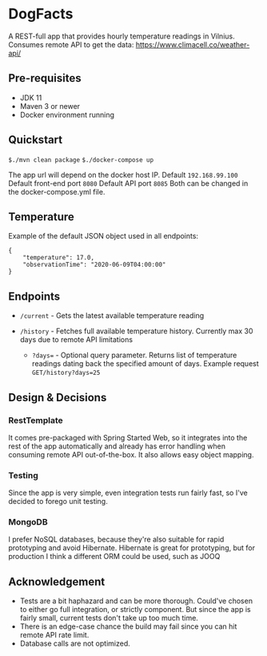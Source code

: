 # DogFacts

A REST-full app that provides hourly temperature readings in Vilnius.
Consumes remote API to get the data: https://www.climacell.co/weather-api/

## Pre-requisites
- JDK 11
- Maven 3 or newer
- Docker environment running

## Quickstart
`$./mvn clean package`
`$./docker-compose up`

The app url will depend on the docker host IP. Default `192.168.99.100`
Default front-end port `8080`
Default API port `8085`
Both can be changed in the docker-compose.yml file.


## Temperature
Example of the default JSON object used in all endpoints:
````
{
    "temperature": 17.0,
    "observationTime": "2020-06-09T04:00:00"
}
````

## Endpoints
- `/current` - Gets the latest available temperature reading

- `/history` - Fetches full available temperature history. Currently max 30 days due to remote API limitations
    - `?days=` -  Optional query parameter. Returns list of temperature readings dating back the specified amount of days.
    Example request `GET/history?days=25`
    
       
## Design & Decisions
### RestTemplate
It comes pre-packaged with Spring Started Web, so it integrates into the rest of the app automatically and already has error handling when consuming remote API out-of-the-box.
It also allows easy object mapping.

### Testing
Since the app is very simple, even integration tests run fairly fast, so I've decided to forego unit testing.

### MongoDB
I prefer NoSQL databases, because they're also suitable for rapid prototyping and avoid Hibernate. Hibernate is great for prototyping, but for production I think a different ORM could be used, such as JOOQ

## Acknowledgement
- Tests are a bit haphazard and can be more thorough. Could've chosen to either go full integration, or strictly component. But since the app is fairly small, current tests don't take up too much time.
- There is an edge-case chance the build may fail since you can hit remote API rate limit.
- Database calls are not optimized.

